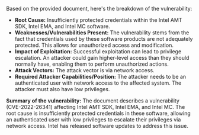 Based on the provided document, here's the breakdown of the vulnerability:

*   **Root Cause:** Insufficiently protected credentials within the Intel AMT SDK, Intel EMA, and Intel MC software.
*   **Weaknesses/Vulnerabilities Present:** The vulnerability stems from the fact that credentials used by these software products are not adequately protected. This allows for unauthorized access and modification.
*   **Impact of Exploitation:** Successful exploitation can lead to privilege escalation. An attacker could gain higher-level access than they should normally have, enabling them to perform unauthorized actions.
*   **Attack Vectors:** The attack vector is via network access.
*   **Required Attacker Capabilities/Position:** The attacker needs to be an authenticated user with network access to the affected system. The attacker must also have low privileges.

**Summary of the vulnerability:**
The document describes a vulnerability (CVE-2022-26341) affecting Intel AMT SDK, Intel EMA, and Intel MC. The root cause is insufficiently protected credentials in these software, allowing an authenticated user with low privileges to escalate their privileges via network access. Intel has released software updates to address this issue.
